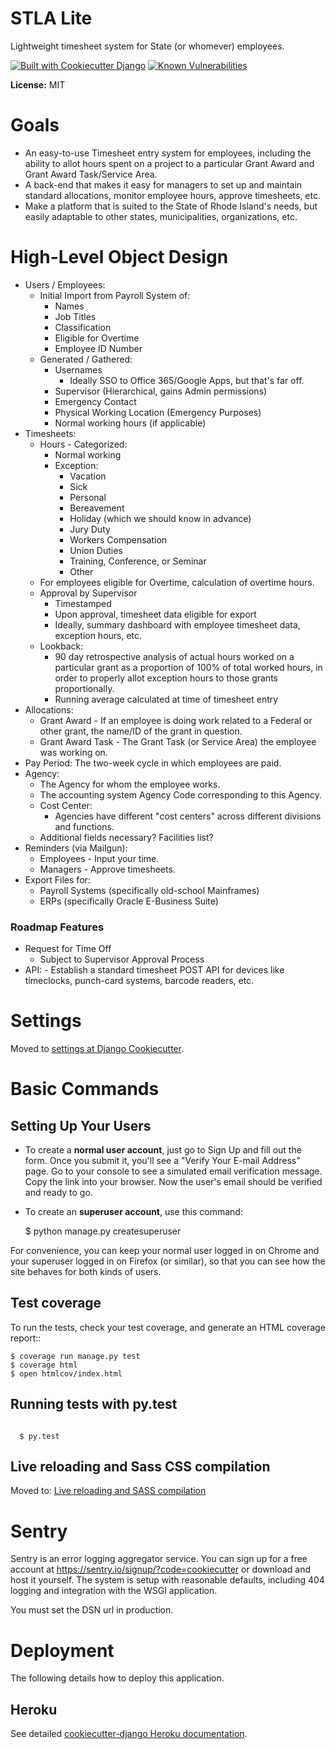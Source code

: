 STLA Lite
=========

Lightweight timesheet system for State (or whomever) employees.

[![Built with Cookiecutter Django](https://img.shields.io/badge/built%20with-Cookiecutter%20Django-ff69b4.svg)](https://github.com/pydanny/cookiecutter-django/)
[![Known Vulnerabilities](https://snyk.io/test/github/401ode/stla-lite/badge.svg)](https://snyk.io/test/github/401ode/stla-lite)

**License:** MIT

# Goals

- An easy-to-use Timesheet entry system for employees, including the ability to allot hours spent on a project to a particular Grant Award and Grant Award Task/Service Area. 
- A back-end that makes it easy for managers to set up and maintain standard allocations, monitor employee hours, approve timesheets, etc. 
- Make a platform that is suited to the State of Rhode Island's needs, but easily adaptable to other states, municipalities, organizations, etc.


# High-Level Object Design

- Users / Employees:
	- Initial Import from Payroll System of:
		- Names
		- Job Titles
		- Classification
		- Eligible for Overtime
		- Employee ID Number
	- Generated / Gathered:
		- Usernames
		    - Ideally SSO to Office 365/Google Apps, but that's far off.
		- Supervisor (Hierarchical, gains Admin permissions)
		- Emergency Contact
		- Physical Working Location (Emergency Purposes)
		- Normal working hours (if applicable)
- Timesheets: 
	- Hours - Categorized:
		- Normal working
		- Exception: 
			- Vacation
			- Sick
			- Personal
			- Bereavement
			- Holiday (which we should know in advance) 
			- Jury Duty
			- Workers Compensation
			- Union Duties
			- Training, Conference, or Seminar
			- Other
	- For employees eligible for Overtime, calculation of overtime hours.
	- Approval by Supervisor
		- Timestamped
		- Upon approval, timesheet data eligible for export
		- Ideally, summary dashboard with employee timesheet data, exception hours, etc. 
	- Lookback:
	    - 90 day retrospective analysis of actual hours worked on a particular grant as a proportion of 100% of total worked hours, in order to properly allot exception hours to those grants proportionally. 
	    - Running average calculated at time of timesheet entry
- Allocations:
	- Grant Award - If an employee is doing work related to a Federal or other grant, the name/ID of the grant in question. 
	- Grant Award Task - The Grant Task (or Service Area) the employee was working on. 
- Pay Period: The two-week cycle in which employees are paid.
- Agency:
    - The Agency for whom the employee works.
    - The accounting system Agency Code corresponding to this Agency.
    - Cost Center:
        - Agencies have different "cost centers" across different divisions and functions. 
    - Additional fields necessary? Facilities list? 
- Reminders (via Mailgun):
	- Employees - Input your time.
	- Managers - Approve timesheets.
- Export Files for:
	- Payroll Systems (specifically old-school Mainframes)
	- ERPs (specifically Oracle E-Business Suite)

### Roadmap Features
- Request for Time Off
    - Subject to Supervisor Approval Process
- API: 
        - Establish a standard timesheet POST API for devices like timeclocks, punch-card systems, barcode readers, etc.


# Settings

Moved to [settings at Django Cookiecutter](http://cookiecutter-django.readthedocs.io/en/latest/settings.html). 


# Basic Commands

## Setting Up Your Users

- To create a **normal user account**, just go to Sign Up and fill out the form. Once you submit it, you'll see a "Verify Your E-mail Address" page. Go to your console to see a simulated email verification message. Copy the link into your browser. Now the user's email should be verified and ready to go.

- To create an **superuser account**, use this command:

    $ python manage.py createsuperuser

For convenience, you can keep your normal user logged in on Chrome and your superuser logged in on Firefox (or similar), so that you can see how the site behaves for both kinds of users.

## Test coverage

To run the tests, check your test coverage, and generate an HTML coverage report::

    $ coverage run manage.py test
    $ coverage html
    $ open htmlcov/index.html

## Running tests with py.test

```

  $ py.test
```

## Live reloading and Sass CSS compilation

Moved to: [Live reloading and SASS compilation](http://cookiecutter-django.readthedocs.io/en/latest/live-reloading-and-sass-compilation.html)


# Sentry

Sentry is an error logging aggregator service. You can sign up for a free account at  https://sentry.io/signup/?code=cookiecutter  or download and host it yourself.
The system is setup with reasonable defaults, including 404 logging and integration with the WSGI application.

You must set the DSN url in production.


# Deployment

The following details how to deploy this application.


## Heroku

See detailed [cookiecutter-django Heroku documentation](http://cookiecutter-django.readthedocs.io/en/latest/deployment-on-heroku.html).




